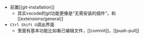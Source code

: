 - 前置[[git-installation]]
  - 其实vscode的git功能更像是“无需安装的插件”，和[[extensions/general]]
- `Ctrl Shift G`调出界面
  - 里面有基本功能比如看已编辑文件，[[commit]]，[[push-pull]]